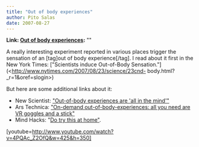 ```yaml
---
title: "Out of body experiences"
author: Pito Salas
date: 2007-08-27
---
```


**Link: [Out of body experiences](None):** ""



A really interesting experiment reported in various places trigger the
sensation of an [tag]out of body experience[/tag]. I read about it first in
the New York Times: ["Scientists induce Out-of-Body
Sensation."](<http://www.nytimes.com/2007/08/23/science/23cnd-
body.html?_r=1&oref=slogin>)

But here are some additional links about it:

  * New Scientist: ["Out-of-body experiences are 'all in the mind'"](<http://www.newscientist.com/article.ns?id=dn12531&feedId=online-news_rss20>)
  * Ars Technica: ["On-demand out-of-body-experiences: all you need are VR goggles and a stick"](<http://arstechnica.com/news.ars/post/20070823-on-demand-out-of-body-experiences-all-you-need-are-vr-goggles-and-a-stick.html>)
  * Mind Hacks: "[Do try this at home"](<http://www.mindhacks.com/blog/2007/08/induced_outofbody_.html>). 

[youtube=http://www.youtube.com/watch?v=4PQAc_Z2OfQ&w=425&h=350]


